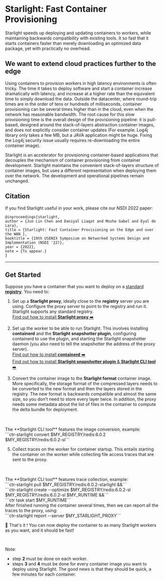 # Starlight: Fast Container Provisioning
Starlight speeds up deploying and updating containers to workers, 
while maintaining backwards compatibility with existing tools.
It so fast that it starts containers faster than merely downloading an optimized data package, 
yet with practically no overhead.

## We want to extend cloud practices further to the edge
Using containers to provision workers in high latency environments is often tricky.
The time it takes to deploy software and start a container increase dramatically with latency, 
and increase at a higher rate than the equivalent time to simply download the data.
Outside the datacenter, where round-trip times are in the order of tens or hundreds of milliseconds, 
container provisioning can be several times higher than in the cloud, even when the network has reasonable bandwidth.
The root cause for this slow provisioning time is the overall design of the provisioning pipeline: 
it is pull-based, designed around the stack-of-layers abstraction container images, 
and does not explicitly consider container updates 
(For example: Log4j library only takes a few MB, 
but a JAVA application might be huge. 
Fixing the Log4j security issue usually requires re-downloading the entire container image). 

Starlight is an accelerator for provisioning container-based applications that 
decouples the mechanism of container provisioning from container development.
Starlight maintains the convenient stack-of-layers structure of container images, 
but uses a different representation when deploying them over the network.
The development and operational pipelines remain unchanged.


## Citation
If you find Starlight useful in your work, please cite our NSDI 2022 paper:
```
@inproceedings{starlight,
author = {Jun Lin Chen and Daniyal Liaqat and Moshe Gabel and Eyal de Lara},
title = {Starlight: Fast Container Provisioning on the Edge and over the WAN },
booktitle = {19th USENIX Symposium on Networked Systems Design and Implementation (NSDI '22)},
year = {2022},
note = {To appear.}
}
```
---

## Get Started

Suppose you have a container that you want to deploy 
on a [standard **registry**](https://github.com/distribution/distribution).
You need to:

1) Set up a **Starlight proxy**, 
ideally close to the **registry** server you are using. Configure the proxy server to point to the registry and run it.
Starlight supports any standard registry.
<br>[Find out how to install **Starlight proxy** ➡️](https://github.com/mc256/starlight/blob/master/docs/starlight-proxy.md)


2) Set up the worker to be able to run Starlight. 
This involves 
installing **containerd** and the **Starlight snapshotter plugin**, 
configuring containerd to use the plugin, 
and starting the Starlight snapshotter daemon
(you also need to tell the snapshotter the address of the proxy server).
<br>[Find out how to install **containerd** ➡️](https://containerd.io/downloads/)
<br>[Find out how to install **Starlight snapshotter plugin** & **Starlight CLI tool** ➡️](https://github.com/mc256/starlight/blob/master/docs/starlight-snapshotter.md)


4) Convert the container image to the **Starlight format** container image.
More specifically, the storage format of the compressed layers needs to be converted to the new format 
and then the layers stored in the registry. 
The new format is backwards compatible and almost the same size, 
so you don't need to store every layer twice.
In addition, the proxy needs some metadata about the list of files in the container to compute the delta bundle for deployment.
<br>
<br>The **Starlight CLI tool** features the image conversion, example:
<br>```ctr-starlight convert $MY_REGISTRY/redis:6.0.2 $MY_REGISTRY/redis:6.0.2-sl```


5) Collect traces on the worker for container startup. 
This entails starting the container on the worker while collecting file access traces 
that are sent to the proxy.
<br>
<br>The **Starlight CLI tool** features trace collection, example:
<br>```ctr-starlight pull $MY_REGISTRY/redis:6.0.2-starlight &&```
<br>```ctr-starlight create --optimize $MY_REGISTRY/redis:6.0.2-sl $MY_REGISTRY/redis:6.0.2-sl $MY_RUNTIME &&```
<br>```ctr task start $MY_RUNTIME```
<br> After finished running the container several times, then we can report all the traces to the proxy, using:
<br>```ctr-starlight report --server $MY_STARLIGHT_PROXY```

🙌 That's it ! You can now deploy the container to as many Starlight workers as you want, and it should be fast!

<br>

Note:

- step **2** must be done on each worker.
- steps **3** and **4** must be done for every container image you want to deploy using Starlight. 
The good news is that they should be quick, a few minutes for each container.